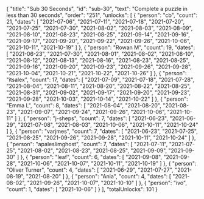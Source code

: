 {
  "title": "Sub 30 Seconds",
  "id": "sub-30",
  "text": "Complete a puzzle in less than 30 seconds",
  "order": "251",
  "unlocks": [
    {
      "person": "cb",
      "count": 21,
      "dates": [
        "2021-07-06",
        "2021-07-11",
        "2021-07-18",
        "2021-07-20",
        "2021-07-25",
        "2021-07-30",
        "2021-08-02",
        "2021-08-03",
        "2021-08-09",
        "2021-08-10",
        "2021-08-23",
        "2021-08-25",
        "2021-09-14",
        "2021-09-16",
        "2021-09-17",
        "2021-09-20",
        "2021-09-22",
        "2021-09-26",
        "2021-10-06",
        "2021-10-11",
        "2021-10-19"
      ]
    },
    {
      "person": "Rowan M",
      "count": 19,
      "dates": [
        "2021-06-23",
        "2021-07-30",
        "2021-08-01",
        "2021-08-02",
        "2021-08-10",
        "2021-08-12",
        "2021-08-13",
        "2021-08-16",
        "2021-08-23",
        "2021-08-25",
        "2021-09-16",
        "2021-09-20",
        "2021-09-23",
        "2021-09-26",
        "2021-09-28",
        "2021-10-04",
        "2021-10-21",
        "2021-10-22",
        "2021-10-26"
      ]
    },
    {
      "person": "itsalex",
      "count": 17,
      "dates": [
        "2021-07-09",
        "2021-07-18",
        "2021-07-28",
        "2021-08-04",
        "2021-08-11",
        "2021-08-20",
        "2021-08-22",
        "2021-08-25",
        "2021-08-31",
        "2021-09-02",
        "2021-09-17",
        "2021-09-20",
        "2021-09-23",
        "2021-09-28",
        "2021-10-03",
        "2021-10-14",
        "2021-10-22"
      ]
    },
    {
      "person": "Emma L",
      "count": 8,
      "dates": [
        "2021-08-04",
        "2021-08-20",
        "2021-08-23",
        "2021-09-07",
        "2021-09-24",
        "2021-09-26",
        "2021-10-06",
        "2021-10-11"
      ]
    },
    {
      "person": "j-sheps",
      "count": 7,
      "dates": [
        "2021-06-23",
        "2021-06-29",
        "2021-07-08",
        "2021-08-03",
        "2021-10-06",
        "2021-10-11",
        "2021-10-24"
      ]
    },
    {
      "person": "varjmes",
      "count": 7,
      "dates": [
        "2021-06-23",
        "2021-07-25",
        "2021-08-25",
        "2021-09-26",
        "2021-09-28",
        "2021-10-11",
        "2021-10-24"
      ]
    },
    {
      "person": "apaleslimghost",
      "count": 7,
      "dates": [
        "2021-07-11",
        "2021-07-25",
        "2021-08-02",
        "2021-08-23",
        "2021-08-25",
        "2021-09-09",
        "2021-09-30"
      ]
    },
    {
      "person": "leaf",
      "count": 6,
      "dates": [
        "2021-09-08",
        "2021-09-28",
        "2021-10-06",
        "2021-10-07",
        "2021-10-11",
        "2021-10-19"
      ]
    },
    {
      "person": "Oliver Turner",
      "count": 4,
      "dates": [
        "2021-06-29",
        "2021-07-27",
        "2021-08-19",
        "2021-08-20"
      ]
    },
    {
      "person": "Ania",
      "count": 4,
      "dates": [
        "2021-08-02",
        "2021-09-26",
        "2021-10-07",
        "2021-10-10"
      ]
    },
    {
      "person": "ivo",
      "count": 1,
      "dates": [
        "2021-10-06"
      ]
    }
  ],
  "totalUnlocks": 101
}